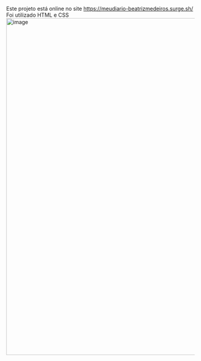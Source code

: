 Este projeto está online no site https://meudiario-beatrizmedeiros.surge.sh/
Foi utilizado HTML e CSS
<img width="1249" height="902" alt="image" src="https://github.com/user-attachments/assets/772802d6-12f0-4e92-bbe4-04ef89503841" />

